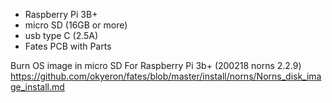 - Raspberry Pi 3B+
- micro SD (16GB or more)
- usb type C (2.5A)
- Fates PCB with Parts

Burn OS image in micro SD
For Raspberry Pi 3b+ (200218 norns 2.2.9)
https://github.com/okyeron/fates/blob/master/install/norns/Norns_disk_image_install.md

